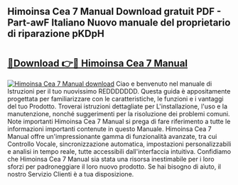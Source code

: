 ## Himoinsa Cea 7 Manual Download gratuit PDF - Part-awF Italiano Nuovo manuale del proprietario di riparazione pKDpH

# <h2><a href="http://dfgvpr3.blite.top/?on=Himoinsa+Cea+7+Manual">🔗Download 👉🔴 Himoinsa Cea 7 Manual</a></h2>

[![Himoinsa Cea 7 Manual download](https://i.imgur.com/lujVjoI.png)](http://dfgvpr3.blite.top/?on=Himoinsa+Cea+7+Manual)
Ciao e benvenuto nel manuale di Istruzioni per il tuo nuovissimo REDDDDDDD. Questa guida è appositamente progettata per familiarizzare con le caratteristiche, le funzioni e i vantaggi del tuo Prodotto. Troverai istruzioni dettagliate per L'installazione, l'uso e la manutenzione, nonché suggerimenti per la risoluzione dei problemi comuni. Note importanti Himoinsa Cea 7 Manual si prega di fare riferimento a tutte le informazioni importanti contenute in questo Manuale. Himoinsa Cea 7 Manual offre un'impressionante gamma di funzionalità avanzate, tra cui Controllo Vocale, sincronizzazione automatica, impostazioni personalizzabili e analisi in tempo reale, tutte accessibili dall'interfaccia intuitiva. Confidiamo che Himoinsa Cea 7 Manual sia stata una risorsa inestimabile per i loro sforzi per padroneggiare il loro nuovo prodotto. Se hai bisogno di aiuto, il nostro Servizio Clienti è a tua disposizione.

